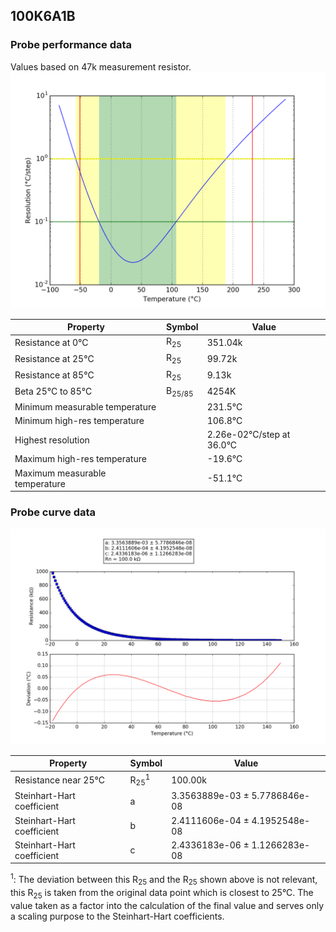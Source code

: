 
## 100K6A1B
### Probe performance data

Values based on 47k measurement resistor.
![Sensor performance chart](100K6A1B_resolution.png)

Property | Symbol | Value
-------- | -------- | --------
Resistance at 0°C | R<sub>25</sub> | 351.04k
Resistance at 25°C | R<sub>25</sub> | 99.72k
Resistance at 85°C | R<sub>25</sub> | 9.13k
Beta 25°C to 85°C | B<sub>25/85</sub>| 4254K
Minimum measurable temperature | | 231.5°C
Minimum high-res temperature | | 106.8°C
Highest resolution || 2.26e-02°C/step at 36.0°C
Maximum high-res temperature | | -19.6°C
Maximum measurable temperature | | -51.1°C

### Probe curve data
![Probe fit chart](100K6A1B_curve.png)

Property | Symbol | Value
-------- | -------- | --------
Resistance near 25°C | R<sub>25</sub><sup>1</sup> | 100.00k
Steinhart-Hart coefficient | a | 3.3563889e-03 ± 5.7786846e-08
Steinhart-Hart coefficient | b | 2.4111606e-04 ± 4.1952548e-08
Steinhart-Hart coefficient | c | 2.4336183e-06 ± 1.1266283e-08

<sup>1</sup>: The deviation between this R<sub>25</sub> and the R<sub>25</sub> shown above is not relevant, this R<sub>25</sub> is taken from the original data point which is closest to 25°C. The value taken as a factor into the calculation of the final value and serves only a scaling purpose to the Steinhart-Hart coefficients.

